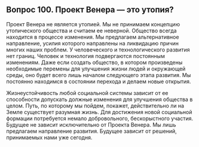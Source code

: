 ## Вопрос 100. Проект Венера — это утопия?

Проект Венера не является утопией. Мы не принимаем концепцию утопического общества и считаем ее неверной. Общество всегда находится в процессе изменения. Мы предлагаем альтернативное направление, усилия которого направлены на ликвидацию причин многих наших проблем. У человеческого и технологического развития нет границ. Человек и технология подвергаются постоянным изменениям. Даже если создать общество, в котором произведены необходимые перемены для улучшения жизни людей и окружающей среды, оно будет всего лишь началом следующего этапа развития. Мы постоянно находимся в состоянии перехода и делаем новые открытия.

Жизнеустойчивость любой социальной системы зависит от ее способности допускать должные изменения для улучшения общества в целом. Путь, по которому мы пойдем, покажет, действительно ли на Земле существует разумная жизнь. Для достижения новой социальной формации потребуется немало добровольного, бескорыстного участия. Будущее не зависит исключительно от Проекта Венера. Мы лишь предлагаем направление развития. Будущее зависит от решений, принимаемых нами уже сегодня.
